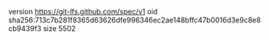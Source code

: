 version https://git-lfs.github.com/spec/v1
oid sha256:713c7b281f8365d63626dfe996346ec2ae148bffc47b0016d3e9c8e8cb9439f3
size 5502

